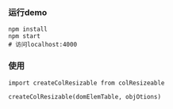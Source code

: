 ### 运行demo
```
npm install
npm start
# 访问localhost:4000
```
### 使用
```
import createColResizable from colResizeable

createColResizable(domElemTable, objOtions)

```

